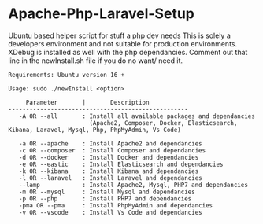 # Apache-Php-Laravel-Setup
Ubuntu based helper script for stuff a php dev needs
This is solely a developers environment and not suitable for production environments.
XDebug is installed as well with the php dependancies. Comment out that line in the newInstall.sh file if you do no want/ need it.

    Requirements: Ubuntu version 16 +

    Usage: sudo ./newInstall <option>

         Parameter       |       Description        
    ---------------------------------------------------
       -A OR --all       : Install all available packages and dependancies
                           (Apache2, Composer, Docker, Elasticsearch, Kibana, Laravel, Mysql, Php, PhpMyAdmin, Vs Code)

       -a OR --apache    : Install Apache2 and dependancies
       -c OR --composer  : Install Composer and dependancies
       -d OR --docker    : Install Docker and dependancies
       -e OR --eastic    : Install Elasticsearch and dependancies
       -k OR --kibana    : Install Kibana and dependancies
       -l OR --laravel   : Install Laravel and dependancies
       --lamp            : Install Apache2, Mysql, PHP7 and dependancies
       -m OR --mysql     : Install Mysql and dependancies
       -p OR --php       : Install PHP7 and dependancies
       -pma OR --pma     : Install PhpMyAdmin and dependancies
       -v OR --vscode    : Install Vs Code and dependancies
